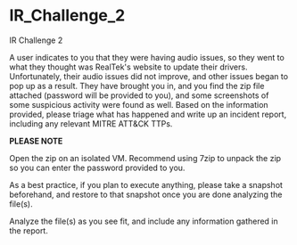 # IR_Challenge_2
IR Challenge 2

A user indicates to you that they were having audio issues, so they went to what they thought was RealTek's website to update their drivers. Unfortunately, their audio issues did not improve, and other issues began to pop up as a result. They have brought you in, and you find the zip file attached (password will be provided to you), and some screenshots of some suspicious activity were found as well. Based on the information provided, please triage what has happened and write up an incident report, including any relevant MITRE ATT&CK TTPs.

**PLEASE NOTE**


Open the zip on an isolated VM. Recommend using 7zip to unpack the zip so you can enter the password provided to you. 

As a best practice, if you plan to execute anything, please take a snapshot beforehand, and restore to that snapshot once you are done analyzing the file(s).

Analyze the file(s) as you see fit, and include any information gathered in the report. 

